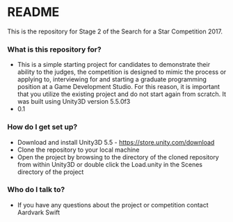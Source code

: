 # README #

This is the repository for Stage 2 of the Search for a Star Competition 2017.  

### What is this repository for? ###

* This is a simple starting project for candidates to demonstrate their ability to the judges, the competition is designed to mimic the process or applying to, interviewing for and starting a graduate programming position at a Game Development Studio. For this reason, it is important that you utilize the existing project and do not start again from scratch. It was built using Unity3D version 5.5.0f3  
* 0.1

### How do I get set up? ###

* Download and install Unity3D 5.5 - https://store.unity.com/download
* Clone the repository to your local machine
* Open the project by browsing to the directory of the cloned repository from within Unity3D or double click the Load.unity in the Scenes directory of the project  

### Who do I talk to? ###

* If you have any questions about the project or competition contact Aardvark Swift
